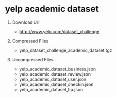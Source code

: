 yelp academic dataset
========================

1. Download Url
    
    * http://www.yelp.com/dataset_challenge

2. Compressed Files

    * yelp_dataset_challenge_academic_dataset.tgz

2. Uncompressed Files

    * yelp_academic_dataset_business.json
    * yelp_academic_dataset_review.json
    * yelp_academic_dataset_user.json
    * yelp_academic_dataset_checkin.json
    * yelp_academic_dataset_tip.json    
